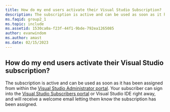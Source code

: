 ```yaml
---
title: How do my end users activate their Visual Studio Subscription?
description: The subscription is active and can be used as soon as it has been assigned from within the Visual Studio Administrator portal. Your...
ms.faqid: group2_1
ms.topic: include
ms.assetid: 1530ca0a-f23f-44f1-9bde-792ea1265085
author: evanwindom
ms.author: amast
ms.date: 02/15/2023
---
```


## How do my end users activate their Visual Studio subscription?

The subscription is active and can be used as soon as it has been assigned from within the [Visual Studio Administrator portal](https://manage.visualstudio.com/subscribers). Your subscriber can sign into the [Visual Studio Subscribers portal](https://my.visualstudio.com/) or Visual Studio IDE right away, and will receive a welcome email letting them know the subscription has been assigned.
